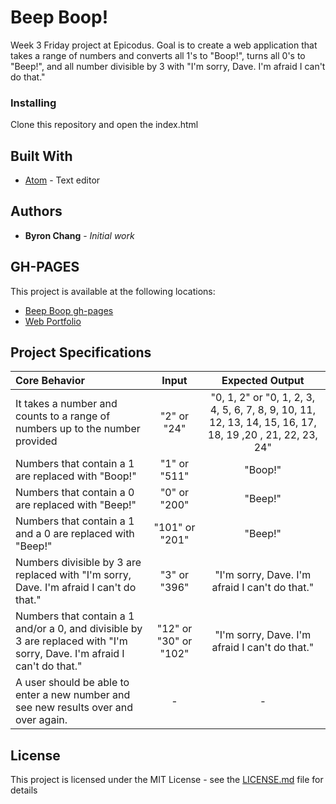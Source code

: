 # Beep Boop!

Week 3 Friday project at Epicodus. Goal is to create a web application that takes a range of numbers and converts all 1's to "Boop!", turns all 0's to "Beep!", and all number divisible by 3 with "I'm sorry, Dave. I'm afraid I can't do that."


### Installing

Clone this repository and open the index.html


## Built With

* [Atom](https://atom.io/) - Text editor


## Authors

* **Byron Chang** - *Initial work*

## GH-PAGES
This project is available at the following locations:
* [Beep Boop gh-pages](https://thebyronc.github.io/beepboop/)
* [Web Portfolio](https://thebyronc.github.io/webportfolio/)



## Project Specifications

| Core Behavior | Input | Expected Output |
| :---     |      :---:     |     :---:     |
| It takes a number and counts to a range of numbers up to the number provided | "2" or "24" | "0, 1, 2" or "0, 1, 2, 3, 4, 5, 6, 7, 8, 9, 10, 11, 12, 13, 14, 15, 16, 17, 18, 19 ,20 , 21, 22, 23, 24"    |
| Numbers that contain a 1 are replaced with "Boop!" | "1" or "511" | "Boop!" |
| Numbers that contain a 0 are replaced with "Beep!" |  "0" or "200" | "Beep!" |
| Numbers that contain a 1 and a 0 are replaced with "Beep!" |  "101" or "201" | "Beep!" |
| Numbers divisible by 3 are replaced with "I'm sorry, Dave. I'm afraid I can't do that." | "3" or "396" | "I'm sorry, Dave. I'm afraid I can't do that." |
| Numbers that contain a 1 and/or a 0, and divisible by 3 are replaced with "I'm sorry, Dave. I'm afraid I can't do that." | "12" or "30" or "102" | "I'm sorry, Dave. I'm afraid I can't do that." |
| A user should be able to enter a new number and see new results over and over again. | -  | - |


## License

This project is licensed under the MIT License - see the [LICENSE.md](LICENSE.md) file for details

